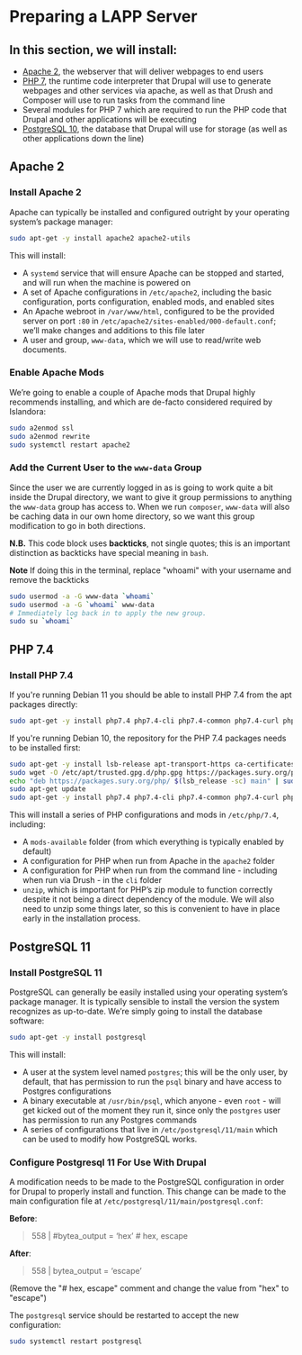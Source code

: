 # Preparing a LAPP Server

## In this section, we will install:

- [Apache 2](https://httpd.apache.org/), the webserver that will deliver webpages to end users
- [PHP 7](https://www.php.net/), the runtime code interpreter that Drupal will use to generate webpages and other services via apache, as well as that Drush and Composer will use to run tasks from the command line
- Several modules for PHP 7 which are required to run the PHP code that Drupal and other applications will be executing
- [PostgreSQL 10](https://www.postgresql.org/), the database that Drupal will use for storage (as well as other applications down the line)

## Apache 2

### Install Apache 2

Apache can typically be installed and configured outright by your operating system’s package manager:

```bash
sudo apt-get -y install apache2 apache2-utils
```

This will install:

- A `systemd` service that will ensure Apache can be stopped and started, and will run when the machine is powered on
- A set of Apache configurations in `/etc/apache2`, including the basic configuration, ports configuration, enabled mods, and enabled sites
- An Apache webroot in `/var/www/html`, configured to be the provided server on port `:80` in `/etc/apache2/sites-enabled/000-default.conf`; we’ll make changes and additions to this file later
- A user and group, `www-data`, which we will use to read/write web documents.

### Enable Apache Mods

We’re going to enable a couple of Apache mods that Drupal highly recommends installing, and which are de-facto considered required by Islandora:

```bash
sudo a2enmod ssl
sudo a2enmod rewrite
sudo systemctl restart apache2
```

### Add the Current User to the `www-data` Group

Since the user we are currently logged in as is going to work quite a bit inside the Drupal directory, we want to give it group permissions to anything the `www-data` group has access to. When we run `composer`, `www-data` will also be caching data in our own home directory, so we want this group modification to go in both directions.

**N.B.** This code block uses **backticks**, not single quotes; this is an important distinction as backticks have special meaning in `bash`.

**Note** If doing this in the terminal, replace "whoami" with your username and remove the backticks

```bash
sudo usermod -a -G www-data `whoami`
sudo usermod -a -G `whoami` www-data
# Immediately log back in to apply the new group.
sudo su `whoami`
```

## PHP 7.4

### Install PHP 7.4

If you're running Debian 11 you should be able to install PHP 7.4 from the apt packages directly:

```bash
sudo apt-get -y install php7.4 php7.4-cli php7.4-common php7.4-curl php7.4-dev php7.4-gd php7.4-imap php7.4-json php7.4-mbstring php7.4-opcache php7.4-xml php7.4-yaml php7.4-zip libapache2-mod-php7.4 php-pgsql php-redis php-xdebug unzip
```

If you're running Debian 10, the repository for the PHP 7.4 packages needs to be installed first:

```bash
sudo apt-get -y install lsb-release apt-transport-https ca-certificates
sudo wget -O /etc/apt/trusted.gpg.d/php.gpg https://packages.sury.org/php/apt.gpg
echo "deb https://packages.sury.org/php/ $(lsb_release -sc) main" | sudo tee /etc/apt/sources.list.d/php.list
sudo apt-get update
sudo apt-get -y install php7.4 php7.4-cli php7.4-common php7.4-curl php7.4-dev php7.4-gd php7.4-imap php7.4-json php7.4-mbstring php7.4-opcache php7.4-xml php7.4-yaml php7.4-zip libapache2-mod-php7.4 php-pgsql php-redis php-xdebug unzip
```

This will install a series of PHP configurations and mods in `/etc/php/7.4`, including:

- A `mods-available` folder (from which everything is typically enabled by default)
- A configuration for PHP when run from Apache in the `apache2` folder
- A configuration for PHP when run from the command line - including when run via Drush - in the `cli` folder
- `unzip`, which is important for PHP’s zip module to function correctly despite it not being a direct dependency of the module. We will also need to unzip some things later, so this is convenient to have in place early in the installation process.

## PostgreSQL 11

### Install PostgreSQL 11

PostgreSQL can generally be easily installed using your operating system’s package manager. It is typically sensible to install the version the system recognizes as up-to-date. We’re simply going to install the database software:

```bash
sudo apt-get -y install postgresql
```

This will install:

- A user at the system level named `postgres`; this will be the only user, by default, that has permission to run the `psql` binary and have access to Postgres configurations
- A binary executable at `/usr/bin/psql`, which anyone - even `root` - will get kicked out of the moment they run it, since only the `postgres` user has permission to run any Postgres commands
- A series of configurations that live in `/etc/postgresql/11/main` which can be used to modify how PostgreSQL works.

### Configure Postgresql 11 For Use With Drupal

A modification needs to be made to the PostgreSQL configuration in order for Drupal to properly install and function. This change can be made to the main configuration file at `/etc/postgresql/11/main/postgresql.conf`:

**Before**:
> 558 | #bytea_output = ‘hex’                      # hex, escape

**After**:
> 558 | bytea_output = ‘escape’

(Remove the "# hex, escape" comment and change the value from "hex" to "escape")

The `postgresql` service should be restarted to accept the new configuration:

```bash
sudo systemctl restart postgresql
```
